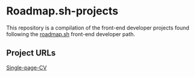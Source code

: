 # Roadmap.sh-projects
This repository is a compilation of the front-end developer projects found following the [roadmap.sh](https://roadmap.sh/) front-end developer path.

## Project URLs
[Single-page-CV](https://roadmap.sh/projects/single-page-cv)
